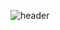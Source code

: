 ![header](https://capsule-render.vercel.app/api?type=waving&color=0:ee82ee,100:6a5acd&height=250&section=header&text=Hayeon%20Kang&fontSize=70&fontAlignY=35&desc=Security%20and%20AI%20Developer&descAlignY=57&animation=twinkling&fontColor=ffffff)

<!-- - 🔭 I’m currently working on ...
- 🌱 I’m currently learning ...
- 👯 I’m looking to collaborate on ...
- 📫 How to reach me: ... -->
